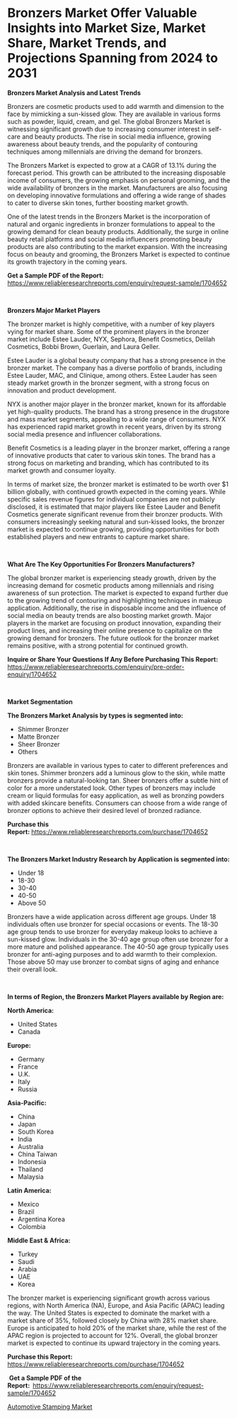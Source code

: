 <p><h1>Bronzers Market Offer Valuable Insights into Market Size, Market Share, Market Trends, and Projections Spanning from 2024 to 2031</h1></p><p><strong>Bronzers Market Analysis and Latest Trends</strong></p>
<p><p>Bronzers are cosmetic products used to add warmth and dimension to the face by mimicking a sun-kissed glow. They are available in various forms such as powder, liquid, cream, and gel. The global Bronzers Market is witnessing significant growth due to increasing consumer interest in self-care and beauty products. The rise in social media influence, growing awareness about beauty trends, and the popularity of contouring techniques among millennials are driving the demand for bronzers.</p><p>The Bronzers Market is expected to grow at a CAGR of 13.1% during the forecast period. This growth can be attributed to the increasing disposable income of consumers, the growing emphasis on personal grooming, and the wide availability of bronzers in the market. Manufacturers are also focusing on developing innovative formulations and offering a wide range of shades to cater to diverse skin tones, further boosting market growth.</p><p>One of the latest trends in the Bronzers Market is the incorporation of natural and organic ingredients in bronzer formulations to appeal to the growing demand for clean beauty products. Additionally, the surge in online beauty retail platforms and social media influencers promoting beauty products are also contributing to the market expansion. With the increasing focus on beauty and grooming, the Bronzers Market is expected to continue its growth trajectory in the coming years.</p></p>
<p><strong>Get a Sample PDF of the Report:&nbsp;</strong> <a href="https://www.reliableresearchreports.com/enquiry/request-sample/1704652">https://www.reliableresearchreports.com/enquiry/request-sample/1704652</a></p>
<p>&nbsp;</p>
<p><strong>Bronzers Major Market Players</strong></p>
<p><p>The bronzer market is highly competitive, with a number of key players vying for market share. Some of the prominent players in the bronzer market include Estee Lauder, NYX, Sephora, Benefit Cosmetics, Delilah Cosmetics, Bobbi Brown, Guerlain, and Laura Geller.</p><p>Estee Lauder is a global beauty company that has a strong presence in the bronzer market. The company has a diverse portfolio of brands, including Estee Lauder, MAC, and Clinique, among others. Estee Lauder has seen steady market growth in the bronzer segment, with a strong focus on innovation and product development.</p><p>NYX is another major player in the bronzer market, known for its affordable yet high-quality products. The brand has a strong presence in the drugstore and mass market segments, appealing to a wide range of consumers. NYX has experienced rapid market growth in recent years, driven by its strong social media presence and influencer collaborations.</p><p>Benefit Cosmetics is a leading player in the bronzer market, offering a range of innovative products that cater to various skin tones. The brand has a strong focus on marketing and branding, which has contributed to its market growth and consumer loyalty.</p><p>In terms of market size, the bronzer market is estimated to be worth over $1 billion globally, with continued growth expected in the coming years. While specific sales revenue figures for individual companies are not publicly disclosed, it is estimated that major players like Estee Lauder and Benefit Cosmetics generate significant revenue from their bronzer products. With consumers increasingly seeking natural and sun-kissed looks, the bronzer market is expected to continue growing, providing opportunities for both established players and new entrants to capture market share.</p></p>
<p>&nbsp;</p>
<p><strong>What Are The Key Opportunities For Bronzers Manufacturers?</strong></p>
<p><p>The global bronzer market is experiencing steady growth, driven by the increasing demand for cosmetic products among millennials and rising awareness of sun protection. The market is expected to expand further due to the growing trend of contouring and highlighting techniques in makeup application. Additionally, the rise in disposable income and the influence of social media on beauty trends are also boosting market growth. Major players in the market are focusing on product innovation, expanding their product lines, and increasing their online presence to capitalize on the growing demand for bronzers. The future outlook for the bronzer market remains positive, with a strong potential for continued growth.</p></p>
<p><strong>Inquire or Share Your Questions If Any Before Purchasing This Report:</strong> <a href="https://www.reliableresearchreports.com/enquiry/pre-order-enquiry/1704652">https://www.reliableresearchreports.com/enquiry/pre-order-enquiry/1704652</a></p>
<p>&nbsp;</p>
<p><strong>Market Segmentation</strong></p>
<p><strong>The Bronzers Market Analysis by types is segmented into:</strong></p>
<p><ul><li>Shimmer Bronzer</li><li>Matte Bronzer</li><li>Sheer Bronzer</li><li>Others</li></ul></p>
<p><p>Bronzers are available in various types to cater to different preferences and skin tones. Shimmer bronzers add a luminous glow to the skin, while matte bronzers provide a natural-looking tan. Sheer bronzers offer a subtle hint of color for a more understated look. Other types of bronzers may include cream or liquid formulas for easy application, as well as bronzing powders with added skincare benefits. Consumers can choose from a wide range of bronzer options to achieve their desired level of bronzed radiance.</p></p>
<p><strong>Purchase this Report:&nbsp;</strong><a href="https://www.reliableresearchreports.com/purchase/1704652">https://www.reliableresearchreports.com/purchase/1704652</a></p>
<p>&nbsp;</p>
<p><strong>The Bronzers Market Industry Research by Application is segmented into:</strong></p>
<p><ul><li>Under 18</li><li>18-30</li><li>30-40</li><li>40-50</li><li>Above 50</li></ul></p>
<p><p>Bronzers have a wide application across different age groups. Under 18 individuals often use bronzer for special occasions or events. The 18-30 age group tends to use bronzer for everyday makeup looks to achieve a sun-kissed glow. Individuals in the 30-40 age group often use bronzer for a more mature and polished appearance. The 40-50 age group typically uses bronzer for anti-aging purposes and to add warmth to their complexion. Those above 50 may use bronzer to combat signs of aging and enhance their overall look.</p></p>
<p>&nbsp;</p>
<p><strong>In terms of Region, the Bronzers Market Players available by Region are:</strong></p>
<p>
    <p> <strong> North America: </strong>
        <ul>
            <li>United States</li>
            <li>Canada</li>
        </ul>
        </p> 
    <p> <strong> Europe: </strong>
        <ul>
            <li>Germany</li>
            <li>France</li>
            <li>U.K.</li>
            <li>Italy</li>
            <li>Russia</li>
        </ul>
        </p> 
    <p> <strong> Asia-Pacific: </strong>
        <ul>
            <li>China</li>
            <li>Japan</li>
            <li>South Korea</li>
            <li>India</li>
            <li>Australia</li>
            <li>China Taiwan</li>
            <li>Indonesia</li>
            <li>Thailand</li>
            <li>Malaysia</li>
        </ul>
        </p> 
    <p> <strong> Latin America: </strong>
        <ul>
            <li>Mexico</li>
            <li>Brazil</li>
            <li>Argentina Korea</li>
            <li>Colombia</li>
        </ul>
        </p> 
    <p> <strong> Middle East & Africa: </strong>
        <ul>
            <li>Turkey</li>
            <li>Saudi</li>
            <li>Arabia</li>
            <li>UAE</li>
            <li>Korea</li>
        </ul>
    </p>
    </p>
<p><p>The bronzer market is experiencing significant growth across various regions, with North America (NA), Europe, and Asia Pacific (APAC) leading the way. The United States is expected to dominate the market with a market share of 35%, followed closely by China with 28% market share. Europe is anticipated to hold 20% of the market share, while the rest of the APAC region is projected to account for 12%. Overall, the global bronzer market is expected to continue its upward trajectory in the coming years.</p></p>
<p><strong>Purchase this Report: </strong><a href="https://www.reliableresearchreports.com/purchase/1704652">https://www.reliableresearchreports.com/purchase/1704652</a></p>
<p>&nbsp;<strong>Get a Sample PDF of the Report:&nbsp;&nbsp;</strong><a href="https://www.reliableresearchreports.com/enquiry/request-sample/1704652">https://www.reliableresearchreports.com/enquiry/request-sample/1704652</a></p>
<p><strong></strong></p>
<p><p><a href="https://angry-finch-aaf.notion.site/Automotive-Stamping-Market-Size-Furnishes-Valuable-Information-Encompassing-Market-Share-Market-Tre-f36b2e97e462497cb86f6ba7c3d92e54">Automotive Stamping Market</a></p></p>